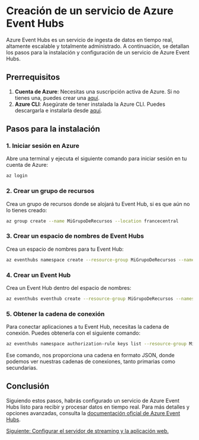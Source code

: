 # Creación de un servicio de Azure Event Hubs

Azure Event Hubs es un servicio de ingesta de datos en tiempo real, altamente escalable y totalmente administrado. A continuación, se detallan los pasos para la instalación y configuración de un servicio de Azure Event Hubs.

## Prerrequisitos

1. **Cuenta de Azure**: Necesitas una suscripción activa de Azure. Si no tienes una, puedes crear una [aquí](https://azure.microsoft.com/free/).
2. **Azure CLI**: Asegúrate de tener instalada la Azure CLI. Puedes descargarla e instalarla desde [aquí](https://docs.microsoft.com/es-es/cli/azure/install-azure-cli).

## Pasos para la instalación

### 1. Iniciar sesión en Azure

Abre una terminal y ejecuta el siguiente comando para iniciar sesión en tu cuenta de Azure:

```bash
az login
```

### 2. Crear un grupo de recursos

Crea un grupo de recursos donde se alojará tu Event Hub, si es que aún no lo tienes creado:

```bash
az group create --name MiGrupoDeRecursos --location francecentral
```

### 3. Crear un espacio de nombres de Event Hubs

Crea un espacio de nombres para tu Event Hub:

```bash
az eventhubs namespace create --resource-group MiGrupoDeRecursos --name MiEspacioDeNombres --location francecentral
```

### 4. Crear un Event Hub

Crea un Event Hub dentro del espacio de nombres:

```bash
az eventhubs eventhub create --resource-group MiGrupoDeRecursos --namespace-name MiEspacioDeNombres --name MiEventHub
```

### 5. Obtener la cadena de conexión

Para conectar aplicaciones a tu Event Hub, necesitas la cadena de conexión. Puedes obtenerla con el siguiente comando:

```bash
az eventhubs namespace authorization-rule keys list --resource-group MiGrupoDeRecursos --namespace-name MiEspacioDeNombres --name RootManageSharedAccessKey
```
Ese comando, nos proporciona una cadena en formato JSON, donde podemos ver nuestras cadenas de conexiones, tanto primarias como secundarias.
## Conclusión

Siguiendo estos pasos, habrás configurado un servicio de Azure Event Hubs listo para recibir y procesar datos en tiempo real. Para más detalles y opciones avanzadas, consulta la [documentación oficial de Azure Event Hubs](https://docs.microsoft.com/es-es/azure/event-hubs/).

[Siguiente: Configurar el servidor de streaming y la aplicación web.](../03-server-app/README.md)